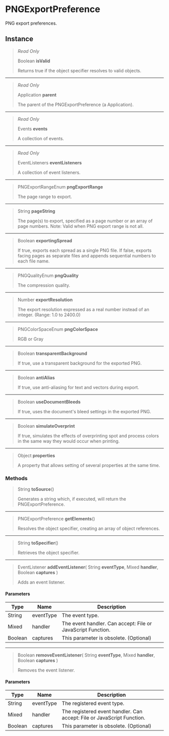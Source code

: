 # PNGExportPreference
PNG export preferences.

## Instance
> *Read Only* 
> 
> Boolean **isValid** 
>
> Returns true if the object specifier resolves to valid objects.
*** 
> *Read Only* 
> 
> Application **parent** 
>
> The parent of the PNGExportPreference (a Application).
*** 
> *Read Only* 
> 
> Events **events** 
>
> A collection of events.
*** 
> *Read Only* 
> 
> EventListeners **eventListeners** 
>
> A collection of event listeners.
*** 
> PNGExportRangeEnum **pngExportRange** 
>
> The page range to export.
*** 
> String **pageString** 
>
> The page(s) to export, specified as a page number or an array of page numbers. Note: Valid when PNG export range is not all.
*** 
> Boolean **exportingSpread** 
>
> If true, exports each spread as a single PNG file. If false, exports facing pages as separate files and appends sequential numbers to each file name.
*** 
> PNGQualityEnum **pngQuality** 
>
> The compression quality.
*** 
> Number **exportResolution** 
>
> The export resolution expressed as a real number instead of an integer. (Range: 1.0 to 2400.0)
*** 
> PNGColorSpaceEnum **pngColorSpace** 
>
> RGB or Gray
*** 
> Boolean **transparentBackground** 
>
> If true, use a transparent background for the exported PNG.
*** 
> Boolean **antiAlias** 
>
> If true, use anti-aliasing for text and vectors during export.
*** 
> Boolean **useDocumentBleeds** 
>
> If true, uses the document's bleed settings in the exported PNG.
*** 
> Boolean **simulateOverprint** 
>
> If true, simulates the effects of overprinting spot and process colors in the same way they would occur when printing.
*** 
> Object **properties** 
>
> A property that allows setting of several properties at the same time.

### Methods
> String **toSource**()
> 
> Generates a string which, if executed, will return the PNGExportPreference.
*** 
> PNGExportPreference **getElements**()
> 
> Resolves the object specifier, creating an array of object references.
*** 
> String **toSpecifier**()
> 
> Retrieves the object specifier.
*** 
> EventListener **addEventListener**( String **eventType**, Mixed **handler**, Boolean **captures** )
> 
> Adds an event listener.
#### Parameters
| Type | Name | Description |
|---|---|---|
| String | eventType | The event type. |
| Mixed | handler | The event handler. Can accept: File or JavaScript Function. |
| Boolean | captures | This parameter is obsolete. (Optional) |

*** 
> Boolean **removeEventListener**( String **eventType**, Mixed **handler**, Boolean **captures** )
> 
> Removes the event listener.
#### Parameters
| Type | Name | Description |
|---|---|---|
| String | eventType | The registered event type. |
| Mixed | handler | The registered event handler. Can accept: File or JavaScript Function. |
| Boolean | captures | This parameter is obsolete. (Optional) |


